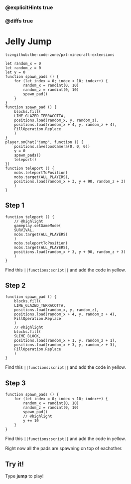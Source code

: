 ### @explicitHints true

### @diffs true

# Jelly Jump

```package
tcz=github:the-code-zone/pxt-minecraft-extensions
```

```template
let random_x = 0
let random_z = 0
let y = 0
function spawn_pads () {
    for (let index = 0; index < 10; index++) {
        random_x = randint(0, 10)
        random_z = randint(0, 10)
        spawn_pad()
    }
}
function spawn_pad () {
    blocks.fill(
    LIME_GLAZED_TERRACOTTA,
    positions.load(random_x, y, random_z),
    positions.load(random_x + 4, y, random_z + 4),
    FillOperation.Replace
    )
}
player.onChat("jump", function () {
    positions.save(posCamera(0, 0, 0))
    y = 0
    spawn_pads()
    teleport()
})
function teleport () {
    mobs.teleportToPosition(
    mobs.target(ALL_PLAYERS),
    positions.load(random_x + 3, y + 90, random_z + 3)
    )
}
```

## Step 1

```blocks
function teleport () {
    // @highlight
    gameplay.setGameMode(
    SURVIVAL,
    mobs.target(ALL_PLAYERS)
    )
    mobs.teleportToPosition(
    mobs.target(ALL_PLAYERS),
    positions.load(random_x + 3, y + 90, random_z + 3)
    )
}
```

Find this ``||functions:script||`` and add the code in yellow.

## Step 2

```blocks
function spawn_pad () {
    blocks.fill(
    LIME_GLAZED_TERRACOTTA,
    positions.load(random_x, y, random_z),
    positions.load(random_x + 4, y, random_z + 4),
    FillOperation.Replace
    )
    // @highlight
    blocks.fill(
    SLIME_BLOCK,
    positions.load(random_x + 1, y, random_z + 1),
    positions.load(random_x + 3, y, random_z + 3),
    FillOperation.Replace
    )
}
```

Find this ``||functions:script||`` and add the code in yellow.

## Step 3

```blocks
function spawn_pads () {
    for (let index = 0; index < 10; index++) {
        random_x = randint(0, 10)
        random_z = randint(0, 10)
        spawn_pad()
        // @highlight
        y += 10
    }
}
```

Find this ``||functions:script||`` and add the code in yellow. 

Right now all the pads are spawning on top of eachother. 

## Try it!

Type **jump** to play!